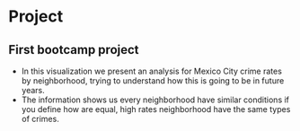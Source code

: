 # Project 
## First bootcamp project
- In this visualization we present an analysis for Mexico City crime rates by neighborhood, trying to understand how this is going to be in future years.
- The information shows us every neighborhood have similar conditions if you define how are equal, high rates neighborhood have the same types of crimes. 
